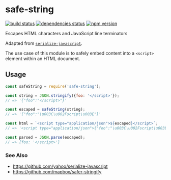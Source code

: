 # safe-string

[![build status][build-badge]][build-href]
[![dependencies status][deps-badge]][deps-href]
[![npm version][npm-badge]][npm-href]

Escapes HTML characters and JavaScript line terminators

Adapted from [`serialize-javascript`](https://github.com/yahoo/serialize-javascript).

The use case of this module is to safely embed content into a `<script>` element within an HTML document.

## Usage

```js
const safeString = require('safe-string');

const string = JSON.stringify({foo: '</script>'});
// => '{"foo":"</script>"}'

const escaped = safeString(string);
// => '{"foo":"\u003C\u002Fscript\u003E"}'

const html = `<script type="application/json">${escaped}</script>`;
// => '<script type="application/json">{"foo":"\u003C\u002Fscript\u003E"}</script>'

const parsed = JSON.parse(escaped);
// => {foo: '</script>'}
```

### See Also
* https://github.com/yahoo/serialize-javascript
* https://github.com/mapbox/safer-stringify

[build-badge]: https://travis-ci.org/rtsao/safe-string.svg?branch=master
[build-href]: https://travis-ci.org/rtsao/safe-string
[deps-badge]: https://david-dm.org/rtsao/safe-string.svg
[deps-href]: https://david-dm.org/rtsao/safe-string
[npm-badge]: https://badge.fury.io/js/safe-string.svg
[npm-href]: https://www.npmjs.com/package/safe-string
